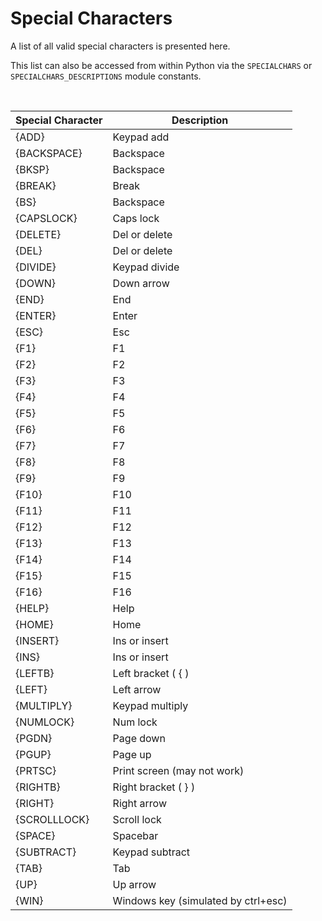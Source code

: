 # Special Characters
A list of all valid special characters is presented here. 

This list can also be accessed from within Python via the `SPECIALCHARS` or `SPECIALCHARS_DESCRIPTIONS` module constants.

&nbsp;

| Special Character | Description |
| --- | --- |
| {ADD} | Keypad add |
| {BACKSPACE} | Backspace |
| {BKSP} | Backspace |
| {BREAK} | Break |
| {BS} | Backspace |
| {CAPSLOCK} | Caps lock |
| {DELETE} | Del or delete |
| {DEL} | Del or delete |
| {DIVIDE} | Keypad divide |
| {DOWN} | Down arrow |
| {END} | End |
| {ENTER} | Enter |
| {ESC} | Esc |
| {F1} | F1 |
| {F2} | F2 |
| {F3} | F3 |
| {F4} | F4 |
| {F5} | F5 |
| {F6} | F6 |
| {F7} | F7 |
| {F8} | F8 |
| {F9} | F9 |
| {F10} | F10 |
| {F11} | F11 |
| {F12} | F12 |
| {F13} | F13 |
| {F14} | F14 |
| {F15} | F15 |
| {F16} | F16 |
| {HELP} | Help |
| {HOME} | Home |
| {INSERT} | Ins or insert |
| {INS} | Ins or insert |
| {LEFTB} | Left bracket ( { ) |
| {LEFT} | Left arrow |
| {MULTIPLY} | Keypad multiply |
| {NUMLOCK} | Num lock |
| {PGDN} | Page down |
| {PGUP} | Page up |
| {PRTSC} | Print screen (may not work) |
| {RIGHTB} | Right bracket ( } ) |
| {RIGHT} | Right arrow |
| {SCROLLLOCK} | Scroll lock |
| {SPACE} | Spacebar |
| {SUBTRACT} | Keypad subtract |
| {TAB} | Tab |
| {UP} | Up arrow |
| {WIN} | Windows key (simulated by ctrl+esc) |
